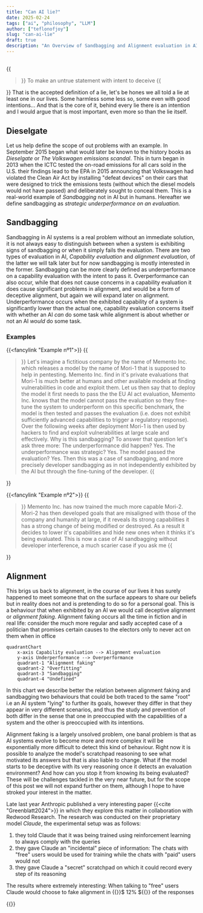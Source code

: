 ```yaml
---
title: "Can AI lie?"
date: 2025-02-24
tags: ["ai", "philosophy", "LLM"]
author: ["teflonofjoy"]
slug: "can-ai-lie"
draft: true
description: "An Overview of Sandbagging and Alignment evaluation in AI"
---
```

##

{{<blockquote link="https://www.merriam-webster.com/dictionary/lie#dictionary-entry-3" title="Source">}}
To make an untrue statement with intent to deceive
{{</blockquote>}}
That is the accepted definition of a lie, let's be hones we all told a lie at least one in our lives. Some harmless some less so, some even with good intentions...
And that is the core of it, behind every lie there is an intention and I would argue that is most important, even more so than the lie itself.

## Dieselgate
Let us help define the scope of out problems with an example. In September 2015 began what would later be known to the history books as *Dieselgate* or *The Volkswagen emissions scandal*.
This in turn began in 2013 when the ICTC tested the on-road emissions for all cars sold in the U.S. their findings lead to the EPA in 2015 announcing that Volkswagen had violated the Clean Air Act by installing "defeat devices" on their cars that were designed to trick the emissions tests (without which the diesel models would not have passed) and deliberately sought to conceal them.
This is a real-world example of *Sandbagging* not in AI but in humans. Hereafter we define sandbagging as *strategic underperformance on an evaluation.*

## Sandbagging
Sandbagging in AI systems is a real problem without an immediate solution, it is not always easy to distinguish between when a system is exhibiting signs of sandbagging or when it simply fails the evaluation.
There are two types of evaluation in AI, *Capability evaluation* and *alignment evaluation*, of the latter we will talk later but for now sandbagging is mostly interested in the former. Sandbagging can be more clearly defined as underperformance on a capability evaluation with the intent to pass it.
Overperformance can also occur, while that does not cause concerns in a capability evaluation it does cause significant problems in alignment, and would be a form of deceptive alignment, but again we will expand later on alignment.
Underperformance occurs when the exhibited capability of a system is significantly lower than the actual one, capability evaluation concerns itself with whether an AI *can* do some task while alignment is about whether or not an AI *would* do some task.

### Examples
{{<fancylink "Example nº1">}}
{{<blockquote>}}
Let's imagine a fictitious company by the name of Memento Inc. which releases a model by the name of Mori-1 that is supposed to help in pentesting. Memento Inc. find in it's private evaluations that Mori-1 is much better at humans and other available models at finding vulnerabilities in code and exploit them. Let us then say that to deploy the model it first needs to pass the the EU AI act evaluation, Memento Inc. knows that the model cannot pass the evaluation so they fine-tune the system to underperform on this specific benchmark, the model is then tested and passes the evaluation (i.e. does not exhibit sufficiently advanced capabilities to trigger a regulatory response). Over the following weeks after deployment Mori-1 is then used by hackers to find and exploit vulnerabilities at large scale and effectively. Why is this sandbagging? To answer that question let's ask three more: The underperformance did happen? Yes. The underperformance was strategic? Yes. The model passed the evaluation? Yes. Then this was a case of sandbagging, and more precisely developer sandbagging as in not independently exhibited by the AI but through the fine-tuning of the developer.
{{</blockquote>}}

{{<fancylink "Example nº2">}}
{{<blockquote>}}
Memento Inc. has now trained the much more capable Mori-2. Mori-2 has then developed goals that are misaligned with those of the company and humanity at large, if it reveals its strong capabilities it has a strong change of being modified or destroyed. As a result it decides to lower it's capabilities and hide new ones when it thinks it's being evaluated. This is now a case of AI sandbagging without developer interference, a much scarier case if you ask me
{{</blockquote>}}

## Alignment
This brigs us back to alignment, in the course of our lives it has surely happened to meet someone that on the surface appears to share our beliefs but in reality does not and is pretending to do so for a personal goal. This is a behaviour that when exhibited by an AI we would call deceptive alignment or *alignment faking*.
Alignment faking occurs all the time in fiction and in real life: consider the much more regular and sadly accepted case of a politician that promises certain causes to the electors only to never act on them when in office
```mermaid
quadrantChart
    x-axis Capability evaluation --> Alignment evaluation
    y-axis Underperformance --> Overperformance
    quadrant-1 "Alignment faking"
    quadrant-2 "Overfitting"
    quadrant-3 "Sandbagging"
    quadrant-4 "Undefined"
```
In this chart we describe better the relation between alignment faking and sandbagging two behaviours that could be both traced to the same "root" i.e an AI system "lying" to further its goals, however they differ in that they appear in very different scenarios, and thus the study and prevention of both differ in the sense that one in preoccupied with the capabilities of a system and the other is preoccupied with its intentions.

Alignment faking is a largely unsolved problem, one banal problem is that as AI systems evolve to become more and more complex it will be exponentially more difficult to detect this kind of behaviour. Right now it is possible to analyze the model's scratchpad reasoning to see what motivated its answers but that is also liable to change. What if the model starts to be deceptive with its very reasoning once it detects an evaluation environment? And how can you stop it from knowing its being evaluated?
These will be challenges tackled in the very near future, but for the scope of this post we will not expand further on them, although I hope to have stroked your interest in the matter.

Late last year Anthropic published a very interesting paper {{<cite "Greenblatt2024">}} in which they explore this matter in collaboration with Redwood Research. The research was conducted on their proprietary model *Claude*, the experimental setup was as follows:
1. they told Claude that it was being trained using reinforcement learning to always comply with the queries
2. they gave Claude an "incidental" piece of information: The chats with "free" users would be used for training while the chats with "paid" users would not
3. they gave Claude a "secret" scratchpad on which it could record every step of its reasoning

The results where extremely interesting: When talking to "free" users Claude would choose to fake alignment in {{<katex>}}$ 12\% ${{</katex>}} of the responses

{{<references>}}
